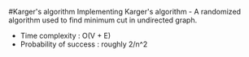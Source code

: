 #Karger's algorithm
Implementing Karger's algorithm - A randomized algorithm used to find minimum cut in undirected graph.
- Time complexity : O(V + E)
- Probability of success : roughly 2/n^2



